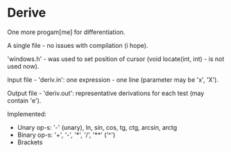 # Derive
One more progam[me] for differentiation.


A single file - no issues with compilation (i hope).

'windows.h' - was used to set position of cursor (void locate(int, int) - is not used now).

Input file - 'deriv.in': one expression - one line (parameter may be 'x', 'X').

Output file - 'deriv.out': representative derivations for each test (may contain 'e').


Implemented:
 - Unary op-s: '-' (unary), ln, sin, cos, tg, ctg, arcsin, arctg
 - Binary op-s: '+', '-', '*', '/', '**' ('^')
 - Brackets
